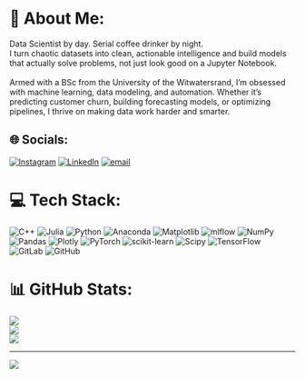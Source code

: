 # 💫 About Me:
Data Scientist by day. Serial coffee drinker by night.<br>I turn chaotic datasets into clean, actionable intelligence and build models that actually solve problems, not just look good on a Jupyter Notebook.<br><br>Armed with a BSc from the University of the Witwatersrand, I’m obsessed with machine learning, data modeling, and automation. Whether it’s predicting customer churn, building forecasting models, or optimizing pipelines, I thrive on making data work harder and smarter.


## 🌐 Socials:
[![Instagram](https://img.shields.io/badge/Instagram-%23E4405F.svg?logo=Instagram&logoColor=white)](https://instagram.com/zwanehoney) [![LinkedIn](https://img.shields.io/badge/LinkedIn-%230077B5.svg?logo=linkedin&logoColor=white)](https://linkedin.com/in/zwane-honey) [![email](https://img.shields.io/badge/Email-D14836?logo=gmail&logoColor=white)](mailto:zwanehoney@hotmail.com) 

# 💻 Tech Stack:
![C++](https://img.shields.io/badge/c++-%2300599C.svg?style=for-the-badge&logo=c%2B%2B&logoColor=white) ![Julia](https://img.shields.io/badge/-Julia-9558B2?style=for-the-badge&logo=julia&logoColor=white) ![Python](https://img.shields.io/badge/python-3670A0?style=for-the-badge&logo=python&logoColor=ffdd54) ![Anaconda](https://img.shields.io/badge/Anaconda-%2344A833.svg?style=for-the-badge&logo=anaconda&logoColor=white) ![Matplotlib](https://img.shields.io/badge/Matplotlib-%23ffffff.svg?style=for-the-badge&logo=Matplotlib&logoColor=black) ![mlflow](https://img.shields.io/badge/mlflow-%23d9ead3.svg?style=for-the-badge&logo=numpy&logoColor=blue) ![NumPy](https://img.shields.io/badge/numpy-%23013243.svg?style=for-the-badge&logo=numpy&logoColor=white) ![Pandas](https://img.shields.io/badge/pandas-%23150458.svg?style=for-the-badge&logo=pandas&logoColor=white) ![Plotly](https://img.shields.io/badge/Plotly-%233F4F75.svg?style=for-the-badge&logo=plotly&logoColor=white) ![PyTorch](https://img.shields.io/badge/PyTorch-%23EE4C2C.svg?style=for-the-badge&logo=PyTorch&logoColor=white) ![scikit-learn](https://img.shields.io/badge/scikit--learn-%23F7931E.svg?style=for-the-badge&logo=scikit-learn&logoColor=white) ![Scipy](https://img.shields.io/badge/SciPy-%230C55A5.svg?style=for-the-badge&logo=scipy&logoColor=%white) ![TensorFlow](https://img.shields.io/badge/TensorFlow-%23FF6F00.svg?style=for-the-badge&logo=TensorFlow&logoColor=white) ![GitLab](https://img.shields.io/badge/gitlab-%23181717.svg?style=for-the-badge&logo=gitlab&logoColor=white) ![GitHub](https://img.shields.io/badge/github-%23121011.svg?style=for-the-badge&logo=github&logoColor=white)
# 📊 GitHub Stats:
![](https://github-readme-stats.vercel.app/api?username=honeyzwane&theme=dracula&hide_border=true&include_all_commits=false&count_private=false)<br/>
![](https://nirzak-streak-stats.vercel.app/?user=honeyzwane&theme=dracula&hide_border=true)<br/>
![](https://github-readme-stats.vercel.app/api/top-langs/?username=honeyzwane&theme=dracula&hide_border=true&include_all_commits=false&count_private=false&layout=compact)

---
[![](https://visitcount.itsvg.in/api?id=honeyzwane&icon=0&color=0)](https://visitcount.itsvg.in)

<!-- Proudly created with GPRM ( https://gprm.itsvg.in ) -->
